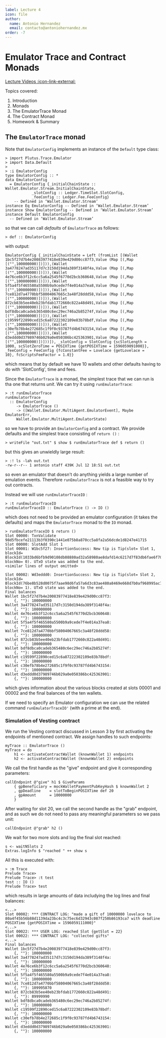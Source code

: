 ```yaml
---
label: Lecture 4
icon: file
author:
  name: Antonio Hernandez
  email: contacto@antoniohernandez.mx
order: -7
---
```


# Emulator Trace and Contract Monads

[Lecture Videos :icon-link-external:](https://www.youtube.com/playlist?list=PLNEK_Ejlx3x230-g-U02issX5BiWAgmSi)

Topics covered:

1. Introduction
2. Monads
3. The EmulatorTrace Monad
4. The Contract Monad
5. Homework & Summary


## The `EmulatorTrace` monad

Note that `EmulatorConfig` implements an instance of the `Default` type class:

    > import Plutus.Trace.Emulator
    > import Data.Default
    > 
    > :i EmulatorConfig
    type EmulatorConfig :: *
    data EmulatorConfig
      = EmulatorConfig {_initialChainState :: Wallet.Emulator.Stream.InitialChainState,
    		    _slotConfig :: Ledger.TimeSlot.SlotConfig,
    		    _feeConfig :: Ledger.Fee.FeeConfig}
    	-- Defined in ‘Wallet.Emulator.Stream’
    instance Eq EmulatorConfig -- Defined in ‘Wallet.Emulator.Stream’
    instance Show EmulatorConfig -- Defined in ‘Wallet.Emulator.Stream’
    instance Default EmulatorConfig
      -- Defined in ‘Wallet.Emulator.Stream’

so that we can call *defaults* of `EmulatorTrace` as follows:

    > def :: EmulatorConfig

with output:

    EmulatorConfig {_initialChainState = Left (fromList [(Wallet
    1bc5f27d7b4e20083977418e839e429d00cc87f3,Value (Map [(,Map
    [("",100000000)])])),(Wallet
    3a4778247ad35117d7c3150d194da389f3148f4a,Value (Map [(,Map
    [("",100000000)])])),(Wallet
    4e76ce6b3f12c6cc5a6a2545f6770d2bcb360648,Value (Map [(,Map
    [("",100000000)])])),(Wallet
    5f5a4f5f465580a5500b9a9cede7f4e014a37ea8,Value (Map [(,Map
    [("",100000000)])])),(Wallet
    7ce812d7a4770bbf58004067665c3a48f28ddd58,Value (Map [(,Map
    [("",100000000)])])),(Wallet
    872cb83b5ee40eb23bfdab1772660c822a48d491,Value (Map [(,Map
    [("",100000000)])])),(Wallet
    bdf8dbca0cadeb365480c6ec29ec746a2b85274f,Value (Map [(,Map
    [("",100000000)])])),(Wallet
    c19599f22890ced15c6a87222302109e83b78bdf,Value (Map [(,Map
    [("",100000000)])])),(Wallet
    c30efb78b4e272685c1f9f0c93787fd4b6743154,Value (Map [(,Map
    [("",100000000)])])),(Wallet
    d3eddd0d37989746b029a0e050386bc425363901,Value (Map [(,Map
    [("",100000000)])]))]), _slotConfig = SlotConfig {scSlotLength =
    1000, scSlotZeroTime = POSIXTime {getPOSIXTime = 1596059091000}},
    _feeConfig = FeeConfig {fcConstantFee = Lovelace {getLovelace =
    10}, fcScriptsFeeFactor = 1.0}}

which means that by default we have 10 wallets and other defaults having to do with 'SlotConfig', time and fees.

Since the `EmulatorTrace` is a monad, the simplest trace that we can run is tha one that returns *unit*.  We can try it using `runEmulatorTrace`:

    > :t runEmulatorTrace
    runEmulatorTrace
      :: EmulatorConfig
         -> EmulatorTrace ()
         -> ([Wallet.Emulator.MultiAgent.EmulatorEvent], Maybe EmulatorErr,
    	 Wallet.Emulator.MultiAgent.EmulatorState)

so we have to provide an `EmulatorConfig` and a contract.  We provide defaults and the simplest trace consisting of `return ()` :

    > writeFile "out.txt" $ show $ runEmulatorTrace def $ return ()

but this gives an unwieldly large result:

    > :! ls -lah out.txt
    -rw-r--r-- 1 antonio staff 439K Jul 12 18:51 out.txt

so even an emulator that doesn't do anything yields a large number of emulation events.  Therefore `runEmulatorTrace` is not a feasible way to try out contracts.

Instead we will use `runEmulatorTraceIO` :

    > :t runEmulatorTraceIO
    runEmulatorTraceIO :: EmulatorTrace () -> IO ()

which does not need to be provided an emulator configuration (it takes the defaults) and maps the `EmulatorTrace` monad to the `IO` monad.

    > runEmulatorTraceIO $ return ()
    Slot 00000: TxnValidate 98d5fbcefe21113b3f0390c1441e075b8a870cc5a8fa2a56dcde1d8247e41715
    Slot 00000: SlotAdd Slot 1
    Slot 00001: W1bc5f27: InsertionSuccess: New tip is Tip(slot= Slot 1, blockId= BlockId(1033bd6bfb9d90108db08880ad32a58980ae8dafd14c6217d7f83db6fae6f70c), blockNo= 0). UTxO state was added to the end.                                                                                                                                
    <similar lines of output omitted>
    
    Slot 00002: Wd3eddd0: InsertionSuccess: New tip is Tip(slot= Slot 2, blockId= BlockId(76be8b528d0075f7aae98d6fa57a6d3c83ae480a8469e668d7b0af968995ac71), blockNo= 1). UTxO state was added to the end.
    Final balances
    Wallet 1bc5f27d7b4e20083977418e839e429d00cc87f3: 
        {, ""}: 100000000
    Wallet 3a4778247ad35117d7c3150d194da389f3148f4a: 
        {, ""}: 100000000
    Wallet 4e76ce6b3f12c6cc5a6a2545f6770d2bcb360648: 
        {, ""}: 100000000
    Wallet 5f5a4f5f465580a5500b9a9cede7f4e014a37ea8: 
        {, ""}: 100000000
    Wallet 7ce812d7a4770bbf58004067665c3a48f28ddd58: 
        {, ""}: 100000000
    Wallet 872cb83b5ee40eb23bfdab1772660c822a48d491: 
        {, ""}: 100000000
    Wallet bdf8dbca0cadeb365480c6ec29ec746a2b85274f: 
        {, ""}: 100000000
    Wallet c19599f22890ced15c6a87222302109e83b78bdf: 
        {, ""}: 100000000
    Wallet c30efb78b4e272685c1f9f0c93787fd4b6743154: 
        {, ""}: 100000000
    Wallet d3eddd0d37989746b029a0e050386bc425363901: 
        {, ""}: 100000000

which gives information about the various blocks created at slots 00001 and 00002 and the final balances of the ten wallets.

If we need to specify an Emulator configuration we can use the related command `runEmulatorTraceIO'` (with a prime at the end).


### Simulation of Vesting contract

We run the Vesting contract discussed in Lesson 3 by first activating the endpoints of mentioned contract.  We assign handles to such endpoints:

    myTrace :: EmulatorTrace ()
    myTrace = do
        h1 <- activateContractWallet (knownWallet 1) endpoints
        h2 <- activateContractWallet (knownWallet 2) endpoints

We call the first handle as the "give" endpoint and give it corresponding parameters:

    callEndpoint @"give" h1 $ GiveParams
        { gpBeneficiary = mockWalletPaymentPubKeyHash $ knownWallet 2
        , gpDeadline    = slotToBeginPOSIXTime def 20
        , gpAmount      = 10000000
        }

After waiting for slot 20, we call the second handle as the "grab" endpoint, and as such we do not need to pass any meaningful parameters so we pass unit:

    callEndpoint @"grab" h2 ()

We wait for two more slots and log the final slot reached:

    s <- waitNSlots 2
    Extras.logInfo $ "reached " ++ show s

All this is executed with:

    > :m Trace
    Prelude Trace> 
    Prelude Trace> :t test
    test :: IO ()
    Prelude Trace> test

which results in large amounts of data includying the log lines and final balances:

    <...>
    Slot 00002: *** CONTRACT LOG: "made a gift of 10000000 lovelace to 80a4f45b56b88d1139da23bc4c3c75ec6d32943c087f250b86193ca7 with deadline POSIXTime {getPOSIXTime = 1596059111000}"                                                           <...>
    Slot 00022: *** USER LOG: reached Slot {getSlot = 22}
    Slot 00022: *** CONTRACT LOG: "collected gifts"
    <...>
    Final balances
    Wallet 1bc5f27d7b4e20083977418e839e429d00cc87f3: 
        {, ""}: 100000000
    Wallet 3a4778247ad35117d7c3150d194da389f3148f4a: 
        {, ""}: 100000000
    Wallet 4e76ce6b3f12c6cc5a6a2545f6770d2bcb360648: 
        {, ""}: 100000000
    Wallet 5f5a4f5f465580a5500b9a9cede7f4e014a37ea8: 
        {, ""}: 100000000
    Wallet 7ce812d7a4770bbf58004067665c3a48f28ddd58: 
        {, ""}: 109995870
    Wallet 872cb83b5ee40eb23bfdab1772660c822a48d491: 
        {, ""}: 89999990
    Wallet bdf8dbca0cadeb365480c6ec29ec746a2b85274f: 
        {, ""}: 100000000
    Wallet c19599f22890ced15c6a87222302109e83b78bdf: 
        {, ""}: 100000000
    Wallet c30efb78b4e272685c1f9f0c93787fd4b6743154: 
        {, ""}: 100000000
    Wallet d3eddd0d37989746b029a0e050386bc425363901: 
        {, ""}: 100000000

